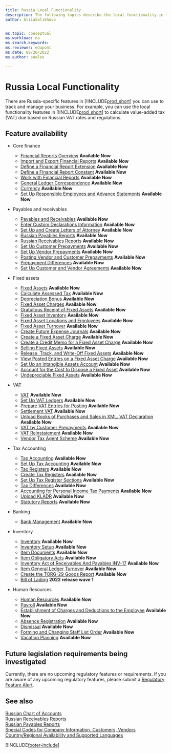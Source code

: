 ```yaml
---
title: Russia Local Functionality
description: The following topics describe the local functionality in the Russian version of [!INCLUDE[prod_short](../../includes/prod_short.md)].
author: AliiaSalikhova


ms.topic: conceptual
ms.workload: na
ms.search.keywords:
ms.reviewer: edupont
ms.date: 08/26/2022
ms.author: soalex

---
```

# Russia Local Functionality

There are Russia-specific features in [!INCLUDE[prod_short](../../includes/prod_short.md)] you can use to track and manage your business. For example, you can use the local functionality features in [!INCLUDE[prod_short](../../includes/prod_short.md)] to calculate value-added tax (VAT) due based on Russian VAT rates and regulations.

## Feature availability

* Core finance
    * [Financial Reports Overview](account-schedules-overview.md) **Available Now**
    * [Import and Export Financial Reports](How-to-Import-and-Export-Account-Schedules.md) **Available Now**
    * [Define a Financial Report Extension](How-to-Define-an-Account-Schedule-Extension.md) **Available Now**
    * [Define a Financial Report Constant](How-to-Define-an-Account-Schedule-Constant.md) **Available Now**
    * [Work with Financial Reports](How-to-Work-with-Account-Schedules.md) **Available Now**
    * [General Ledger Correspondence](general-ledger-correspondence.md) **Available Now**
    * [Сurrency](Currency-information-Import-currency-rates.md) **Available Now**
    * [Set Up Responsible Employees and Advance Statements](How-to-Set-Up-Responsible-Employees-and-Advance-Statements.md) **Available Now**

* Payables and receivables
    * [Payables and Receivables](Payables-and-Receivables.md) **Available Now**
    * [Enter Custom Declarations Information](how-to-enter-custom-declarations-information.md) **Available Now**
    * [Set Up and Create Letters of Attorney](how-to-set-up-and-create-letters-of-attorney.md) **Available Now**
    * [Russian Payables Reports](russian-payables-reports.md) **Available Now**
    * [Russian Receivables Reports](russian-receivables-reports.md) **Available Now**
    * [Set Up Customer Prepayments](how-to-set-up-customer-prepayments.md) **Available Now**
    * [Set Up Vendor Prepayments](how-to-set-up-vendor-prepayments.md) **Available Now**
    * [Posting Vendor and Customer Prepayments](prepayments-vendor-and-customers.md) **Available Now**
    * [Prepayment Differences](prepayment-differences-invoices-prepayment-differences.md) **Available Now**
    * [Set Up Customer and Vendor Agreements](how-to-set-up-customer-and-vendor-agreements.md) **Available Now**

* Fixed assets
    * [Fixed Assets](fixed-assets.md) **Available Now**
    * [Calculate Assessed Tax](How-to-Calculate-Assessed-Tax.md) **Available Now**
    * [Depreciation Bonus](Depreciation-Bonus.md) **Available Now**
    * [Fixed Asset Charges](Fixed-Asset-Charges.md) **Available Now**
    * [Gratuitous Receipt of Fixed Assets](Gratuitous-receipt-of-fixed-assets.md) **Available Now**
    * [Fixed Asset Inventory](Fixed-Asset-Inventory.md) **Available Now**
    * [Fixed Asset Locations and Employees](Fixed-Asset-Locations-and-Employees.md) **Available Now**
    * [Fixed Asset Turnover](Fixed-Asset-Turnover.md) **Available Now**
    * [Create Future Expense Journals](How-to-Create-Future-Expense-Journals.md) **Available Now**
    * [Create a Fixed Asset Charge](How-to-Create-a-Fixed-Asset-Charge.md) **Available Now**
    * [Create a Credit Memo for a Fixed Asset Charge](How-to-Create-a-Credit-Memo-for-a-Fixed-Asset-Charge.md) **Available Now**
    * [Selling Fixed Assets](Sale-of-fixed-assets.md) **Available Now**
    * [Release, Track, and Write-Off Fixed Assets](How-to-Release-Track-Write-Off-Fixed-Assets.md) **Available Now**
    * [View Posted Entries on a Fixed Asset Charge](How-to-View-Posted-Entries-on-a-Fixed-Asset-Charge.md) **Available Now**
    * [Set Up an Intangible Assets Account](How-to-Set-Up-an-Intangible-Assets-Account.md) **Available Now**
    * [Account for the Cost to Dispose a Fixed Asset](How-to-Account-for-the-Cost-to-Dispose-a-Fixed-Asset.md) **Available Now**
    * [Undepreciable Fixed Assets](Undepreciable-Fixed-Assets.md) **Available Now**

* VAT
    * [VAT](VAT.md) **Available Now**
    * [Set Up VAT Ledgers](How-to-Set-Up-VAT-Ledgers.md) **Available Now**  
    * [Prepare VAT Entries for Posting](How-to-Prepare-VAT-Entries-for-Posting.md) **Available Now**  
    * [Settlement VAT](Settlement-VAT.md) **Available Now**  
    * [Unload Books of Purchases and Sales in XML. VAT Declaration](upload-books-purchases-sales-xml-vat-declaration.md) **Available Now**
    * [VAT by Customer Prepayments](VAT-by-Customer-prepayments.md) **Available Now**  
    * [VAT Reinstatement](VAT-reinstatement.md) **Available Now**  
    * [Vendor Tax Agent Scheme](Vendor-Tax-Agent-scheme.md) **Available Now**  

* Tax Accounting
    * [Tax Accounting](Tax-Accounting.md) **Available Now**
    * [Set Up Tax Accounting](How-to-Set-Up-Tax-Accounting.md) **Available Now**  
    * [Tax Registers](Tax-Registers.md) **Available Now**  
    * [Create Tax Registers](How-to-Create-Tax-Registers.md) **Available Now**  
    * [Set Up Tax Register Sections](How-to-Set-Up-Tax-Register-Sections.md) **Available Now**  
    * [Tax Differences](Tax-Differences.md) **Available Now**  
    * [Accounting for Personal Income Tax Payments](Accounting-for-personal-income-tax-payments.md) **Available Now**  
    * [Upload KLADR](Upload-KLADR.md) **Available Now**  
    * [Statutory Reports](Statutory-Reports.md) **Available Now**

* Banking
    * [Bank Management](bank-management.md) **Available Now**

* Inventory
    * [Inventory](Inventory.md) **Available Now**
    * [Inventory Setup](Inventory-Setup.md) **Available Now**
    * [Item Documents](Item-Documents.md) **Available Now**
    * [Item Obligatory Acts](Item-Obligatory-Acts.md) **Available Now**
    * [Inventory Act of Receivables And Payables INV-17](Inventory-Act-of-Receivables-And-Payables-INV-17.md) **Available Now**
    * [Item General Ledger Turnover](Item-General-Ledger-Turnover.md) **Available Now**
    * [Create the TORG-29 Goods Report](How-to-Create-the-TORG-29-Goods-Report.md) **Available Now**
    * [Bill of Lading](bill-of-lading.md) **2022 release wave 1**

* Human Resources
    * [Human Resources](Human-Resources.md) **Available Now**
    * [Payroll](Payroll.md) **Available Now**
    * [Establishment of Charges and Deductions to the Employee](Establishment-of-charges-and-deductions-to-the-employee.md) **Available Now**
    * [Absence Registration](Absence-registration.md) **Available Now**
    * [Dismissal](Dismissal.md) **Available Now**
    * [Forming and Changing Staff List Order](Forming-and-changing-Staff-List-Order-Staff-Arrangement.md) **Available Now**
    * [Vacation Planning](Vacation-planning.md) **Available Now**

## Future legislation requirements being investigated

Currently, there are no upcoming regulatory features or requirements. If you are aware of any upcoming regulatory features, please submit a [Regulatory Feature Alert](https://forms.office.com/pages/responsepage.aspx?id=v4j5cvGGr0GRqy180BHbRwkeauYiJKZOpJ0CtKuVmJlURURaMlQ4Rk05UFY4NkVEOTA0MUU5WThXSC4u).

## See also

[Russian Chart of Accounts](Russian-Chart-of-Accounts.md)  
[Russian Receivables Reports](Russian-Receivables-Reports.md)  
[Russian Payables Reports](Russian-Payables-Reports.md)  
[Special Codes for Company Information, Customers, Vendors](special-codes-company-information-customers-vendors.md)  
[Country/Regional Availability and Supported Languages](/dynamics365/business-central/dev-itpro/compliance/apptest-countries-and-translations)  

[!INCLUDE[footer-include](../../includes/footer-banner.md)]
